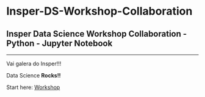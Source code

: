 # Insper-DS-Workshop-Collaboration
## Insper Data Science Workshop Collaboration - Python - Jupyter Notebook
----
Vai galera do Insper!!!

Data Science **Rocks!!**

Start here: [Workshop](Insper-Workshop-Collaboração.ipynb)
